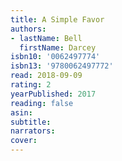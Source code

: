 ```yaml
---
title: A Simple Favor
authors:
- lastName: Bell
  firstName: Darcey
isbn10: '0062497774'
isbn13: '9780062497772'
read: 2018-09-09
rating: 2
yearPublished: 2017
reading: false
asin:
subtitle:
narrators:
cover:
---
```


